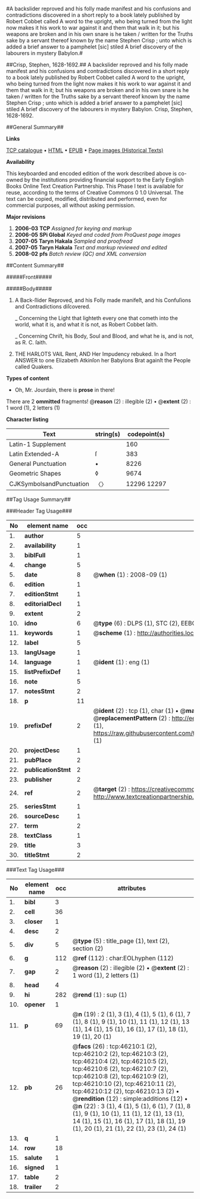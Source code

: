 #A backslider reproved and his folly made manifest and his confusions and contradictions discovered in a short reply to a book lately published by Robert Cobbet called A word to the upright, who being turned from the light now makes it his work to war against it and them that walk in it; but his weapons are broken and in his own snare is he taken / written for the Truths sake by a servant thereof known by the name Stephen Crisp ; unto which is added a brief answer to a pamphelet [sic] stiled A brief discovery of the labourers in mystery Babylon.#

##Crisp, Stephen, 1628-1692.##
A backslider reproved and his folly made manifest and his confusions and contradictions discovered in a short reply to a book lately published by Robert Cobbet called A word to the upright, who being turned from the light now makes it his work to war against it and them that walk in it; but his weapons are broken and in his own snare is he taken / written for the Truths sake by a servant thereof known by the name Stephen Crisp ; unto which is added a brief answer to a pamphelet [sic] stiled A brief discovery of the labourers in mystery Babylon.
Crisp, Stephen, 1628-1692.

##General Summary##

**Links**

[TCP catalogue](http://www.ota.ox.ac.uk/tcp/)  • 
[HTML](http://tei.it.ox.ac.uk/tcp/Texts-HTML/free/A34/A34987.html)  • 
[EPUB](http://tei.it.ox.ac.uk/tcp/Texts-EPUB/free/A34/A34987.epub) • 
[Page images (Historical Texts)](https://data.historicaltexts.jisc.ac.uk/view?pubId=eebo-11066404e&pageId=eebo-11066404e-46210-1)

**Availability**

This keyboarded and encoded edition of the
	       work described above is co-owned by the institutions
	       providing financial support to the Early English Books
	       Online Text Creation Partnership. This Phase I text is
	       available for reuse, according to the terms of Creative
	       Commons 0 1.0 Universal. The text can be copied,
	       modified, distributed and performed, even for
	       commercial purposes, all without asking permission.

**Major revisions**

1. __2006-03__ __TCP__ *Assigned for keying and markup*
1. __2006-05__ __SPi Global__ *Keyed and coded from ProQuest page images*
1. __2007-05__ __Taryn Hakala__ *Sampled and proofread*
1. __2007-05__ __Taryn Hakala__ *Text and markup reviewed and edited*
1. __2008-02__ __pfs__ *Batch review (QC) and XML conversion*

##Content Summary##

#####Front#####

#####Body#####

1. A Back-ſlider Reproved, and his Folly made manifeſt, and his Confuſions and Contradictions diſcovered.

    _ Concerning the Light that lighteth every one that cometh into the world, what it is, and what it is not, as Robert Cobbet ſaith.

    _ Concerning Chriſt, his Body, Soul and Blood, and what he is, and is not, as R. C. ſaith.

1. THE HARLOTS VAIL Rent, AND Her Impudency rebuked. In a ſhort ANSWER to one Elizabeth Atkinſon her Babylons Brat againſt the People called Quakers.

**Types of content**

  * Oh, Mr. Jourdain, there is **prose** in there!

There are 2 **ommitted** fragments! 
 @__reason__ (2) : illegible (2)  •  @__extent__ (2) : 1 word (1), 2 letters (1)

**Character listing**


|Text|string(s)|codepoint(s)|
|---|---|---|
|Latin-1 Supplement| |160|
|Latin Extended-A|ſ|383|
|General Punctuation|•|8226|
|Geometric Shapes|◊|9674|
|CJKSymbolsandPunctuation|〈〉|12296 12297|

##Tag Usage Summary##

###Header Tag Usage###

|No|element name|occ|attributes|
|---|---|---|---|
|1.|__author__|5||
|2.|__availability__|1||
|3.|__biblFull__|1||
|4.|__change__|5||
|5.|__date__|8| @__when__ (1) : 2008-09 (1)|
|6.|__edition__|1||
|7.|__editionStmt__|1||
|8.|__editorialDecl__|1||
|9.|__extent__|2||
|10.|__idno__|6| @__type__ (6) : DLPS (1), STC (2), EEBO-CITATION (1), OCLC (1), VID (1)|
|11.|__keywords__|1| @__scheme__ (1) : http://authorities.loc.gov/ (1)|
|12.|__label__|5||
|13.|__langUsage__|1||
|14.|__language__|1| @__ident__ (1) : eng (1)|
|15.|__listPrefixDef__|1||
|16.|__note__|5||
|17.|__notesStmt__|2||
|18.|__p__|11||
|19.|__prefixDef__|2| @__ident__ (2) : tcp (1), char (1)  •  @__matchPattern__ (2) : ([0-9\-]+):([0-9IVX]+) (1), (.+) (1)  •  @__replacementPattern__ (2) : http://eebo.chadwyck.com/downloadtiff?vid=$1&page=$2 (1), https://raw.githubusercontent.com/textcreationpartnership/Texts/master/tcpchars.xml#$1 (1)|
|20.|__projectDesc__|1||
|21.|__pubPlace__|2||
|22.|__publicationStmt__|2||
|23.|__publisher__|2||
|24.|__ref__|2| @__target__ (2) : https://creativecommons.org/publicdomain/zero/1.0/ (1), http://www.textcreationpartnership.org/docs/. (1)|
|25.|__seriesStmt__|1||
|26.|__sourceDesc__|1||
|27.|__term__|2||
|28.|__textClass__|1||
|29.|__title__|3||
|30.|__titleStmt__|2||


###Text Tag Usage###

|No|element name|occ|attributes|
|---|---|---|---|
|1.|__bibl__|3||
|2.|__cell__|36||
|3.|__closer__|1||
|4.|__desc__|2||
|5.|__div__|5| @__type__ (5) : title_page (1), text (2), section (2)|
|6.|__g__|112| @__ref__ (112) : char:EOLhyphen (112)|
|7.|__gap__|2| @__reason__ (2) : illegible (2)  •  @__extent__ (2) : 1 word (1), 2 letters (1)|
|8.|__head__|4||
|9.|__hi__|282| @__rend__ (1) : sup (1)|
|10.|__opener__|1||
|11.|__p__|69| @__n__ (19) : 2 (1), 3 (1), 4 (1), 5 (1), 6 (1), 7 (1), 8 (1), 9 (1), 10 (1), 11 (1), 12 (1), 13 (1), 14 (1), 15 (1), 16 (1), 17 (1), 18 (1), 19 (1), 20 (1)|
|12.|__pb__|26| @__facs__ (26) : tcp:46210:1 (2), tcp:46210:2 (2), tcp:46210:3 (2), tcp:46210:4 (2), tcp:46210:5 (2), tcp:46210:6 (2), tcp:46210:7 (2), tcp:46210:8 (2), tcp:46210:9 (2), tcp:46210:10 (2), tcp:46210:11 (2), tcp:46210:12 (2), tcp:46210:13 (2)  •  @__rendition__ (12) : simple:additions (12)  •  @__n__ (22) : 3 (1), 4 (1), 5 (1), 6 (1), 7 (1), 8 (1), 9 (1), 10 (1), 11 (1), 12 (1), 13 (1), 14 (1), 15 (1), 16 (1), 17 (1), 18 (1), 19 (1), 20 (1), 21 (1), 22 (1), 23 (1), 24 (1)|
|13.|__q__|1||
|14.|__row__|18||
|15.|__salute__|1||
|16.|__signed__|1||
|17.|__table__|2||
|18.|__trailer__|2||
